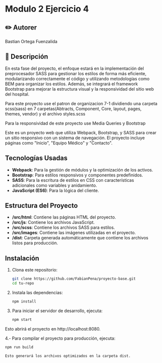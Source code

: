 # Modulo 2 Ejercicio 4 

## :pencil2: Autorer


Bastian Ortega Fuenzalida

## 📖 Descripción
En esta fase del proyecto, el enfoque estará en la implementación del preprocesador SASS
para gestionar los estilos de forma más eficiente, modularizando correctamente el código y
utilizando metodologías como BEM para organizar los estilos. Además, se integrará el
framework Bootstrap para mejorar la estructura visual y la responsividad del sitio web del
hospital.

Para este proyecto use el patron de organizacion 7-1 dividiendo una carpeta scss(sass) en 7 carpetas(Abtracts, Component, Core, layout, pages, themes, vendor) y el archivo styles.scss

Para la responsividad de este proyecto use Media Queries y Bootstrap

Este es un proyecto web que utiliza Webpack, Bootstrap, y SASS para crear un sitio responsivo con un sistema de navegación. El proyecto incluye páginas como "Inicio", "Equipo Médico" y "Contacto".



## Tecnologías Usadas

- **Webpack**: Para la gestión de módulos y la optimización de los activos.
- **Bootstrap**: Para estilos responsivos y componentes predefinidos.
- **SASS**: Para la escritura de estilos en CSS con características adicionales como variables y anidamiento.
- **JavaScript (ES6)**: Para la lógica del cliente.

## Estructura del Proyecto


- **/src/html**: Contiene las páginas HTML del proyecto.
- **/src/js**: Contiene los archivos JavaScript.
- **/src/scss**: Contiene los archivos SASS para estilos.
- **/src/images**: Contiene las imágenes utilizadas en el proyecto.
- **/dist**: Carpeta generada automáticamente que contiene los archivos listos para producción.

## Instalación

1. Clona este repositorio:
   ```bash
   git clone https://github.com/FabianPena/proyecto-base.git
   cd tu-repo

2. Instala las dependencias:
   ```bash
   npm install
3. Para iniciar el servidor de desarrollo, ejecuta:
   ```bash
   npm start

Esto abrirá el proyecto en http://localhost:8080.

4.- Para compilar el proyecto para producción, ejecuta:
   ```bash
   npm run build

Esto generará los archivos optimizados en la carpeta dist.


